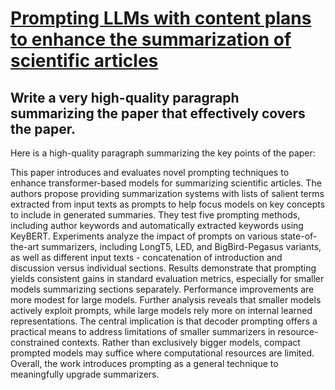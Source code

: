 # [Prompting LLMs with content plans to enhance the summarization of   scientific articles](https://arxiv.org/abs/2312.08282)

## Write a very high-quality paragraph summarizing the paper that effectively covers the paper.

 Here is a high-quality paragraph summarizing the key points of the paper:

This paper introduces and evaluates novel prompting techniques to enhance transformer-based models for summarizing scientific articles. The authors propose providing summarization systems with lists of salient terms extracted from input texts as prompts to help focus models on key concepts to include in generated summaries. They test five prompting methods, including author keywords and automatically extracted keywords using KeyBERT. Experiments analyze the impact of prompts on various state-of-the-art summarizers, including LongT5, LED, and BigBird-Pegasus variants, as well as different input texts - concatenation of introduction and discussion versus individual sections. Results demonstrate that prompting yields consistent gains in standard evaluation metrics, especially for smaller models summarizing sections separately. Performance improvements are more modest for large models. Further analysis reveals that smaller models actively exploit prompts, while large models rely more on internal learned representations. The central implication is that decoder prompting offers a practical means to address limitations of smaller summarizers in resource-constrained contexts. Rather than exclusively bigger models, compact prompted models may suffice where computational resources are limited. Overall, the work introduces prompting as a general technique to meaningfully upgrade summarizers.
